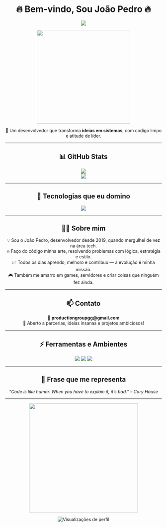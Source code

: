 <h1 align="center">🔥 Bem-vindo, Sou João Pedro 🔥</h1>

<p align="center">
  <img src="https://readme-typing-svg.demolab.com/?lines=Desenvolvedor+FullStack;Especialista+em+Lua,+JS+e+Back-end;Tecnologia+é+meu+combustível!&center=true&width=500&height=45&color=F7DF1E&vCenter=true&size=22" />
</p>

<p align="center">
  <img src="https://media.giphy.com/media/26tn33aiTi1jkl6H6/giphy.gif" width="300"/>
</p>

<p align="center">
  🚀 Um desenvolvedor que transforma <strong>ideias em sistemas</strong>, com código limpo e atitude de líder.
</p>

---

<h2 align="center">📊 GitHub Stats</h2>

<p align="center">
  <img src="https://github-readme-stats.vercel.app/api?username=bydeveloperjj&show_icons=true&theme=radical&count_private=true&hide_border=true" />
  <br/>
  <img src="https://github-readme-streak-stats.herokuapp.com/?user=bydeveloperjj&theme=radical&hide_border=true" />
</p>

---

<h2 align="center">🚀 Tecnologias que eu domino</h2>

<p align="center">
  <img src="https://skillicons.dev/icons?i=lua,js,python,react,nodejs,html,css,docker,git,github,vscode,linux" />
</p>

---

<h2 align="center">👨‍💻 Sobre mim</h2>

<div align="center">

💡 Sou o João Pedro, desenvolvedor desde 2019, quando mergulhei de vez na área tech.<br>
🔥 Faço do código minha arte, resolvendo problemas com lógica, estratégia e estilo.<br>
📈 Todos os dias aprendo, melhoro e contribuo — a evolução é minha missão.<br>
🎮 Também me amarro em games, servidores e criar coisas que ninguém fez ainda.

</div>

---

<h2 align="center">📫 Contato</h2>

<p align="center">
  📧 <strong>productiongroupgg@gmail.com</strong><br>
  📍 Aberto a parcerias, ideias insanas e projetos ambiciosos!
</p>

---

<h2 align="center">⚡ Ferramentas e Ambientes</h2>

<p align="center">
  <img src="https://img.shields.io/badge/Editor-VSCode-blue?style=for-the-badge&logo=visualstudiocode&logoColor=white" />
  <img src="https://img.shields.io/badge/SO-Linux-orange?style=for-the-badge&logo=linux&logoColor=white" />
  <img src="https://img.shields.io/badge/Terminal-Zsh-informational?style=for-the-badge&logo=gnubash&logoColor=white" />
</p>

---

<h2 align="center">🧠 Frase que me representa</h2>

<p align="center">
  <em>“Code is like humor. When you have to explain it, it’s bad.” – Cory House</em>
</p>

---

<p align="center">
  <img src="https://media.giphy.com/media/qgQUggAC3Pfv687qPC/giphy.gif" width="350"/>
</p>

<p align="center">
  <img src="https://komarev.com/ghpvc/?username=bydeveloperjj&style=flat-square&color=blue" alt="Visualizações de perfil" />
</p>
